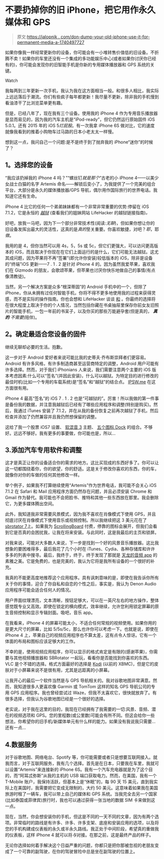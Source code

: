 # 不要扔掉你的旧 iPhone，把它用作永久媒体和 GPS

> 原文:[https://jalopnik . com/don-dump-your-old-iphone-use-it-for-permanent-media-a-1740497727](https://jalopnik.com/dont-dump-your-old-iphone-use-it-for-permanent-media-a-1740497727)

如果你像我一样经常更新你的设备，你可能会有一小堆转售价值低的旧设备。不折腾不卖！如果你的车里还没有一个集成的多功能娱乐中心(或者如果你讨厌你已经有的)，你可能会发现你的旧智能手机是你新的专用媒体播放器和 GPS 系统的关键。

Watch

我每两到三年更新一次手机，我认为我在这方面相当一般。和很多人相比，我实际上远远落后于潮流。你们有些疯子每年都更新！我尽量不更新，除非我的手机慢到看油漆干了比浏览菜单更有趣。

但是，已经八年了，现在我有三个设备。使用我的 iPhone 4 作为专用音乐播放器是显而易见的，因为我的汽车主机是“iPod-ready”，但它仍然运行原始固件 iOS 5.0.1。还有 2015 年的 iOS 5*烂屁股*。有一次我拿 iPhone 6S 做对比，它的速度就像我看到的推着小购物车过马路的日本小老太太一样慢。

想到这一点，我问自己一个问题:是不是终于到了抛弃我的 iPhone“迷你”的时候了？

## **1。选择您的设备**

“我应该扔掉我的 iPhone 4 吗？”“螺丝钉*就是那个*”古老的小 iPhone 4——以美少女战士白猫的名字 Artemis 命名——解锁后变小了，为我提供了一个完美的组合平台，大部分是永久的媒体播放器/GPS 导航，偶尔用作国际旅行的世界电话。我知道它还有生命。

iPhone 4 比它的任何一个弟弟妹妹都有一个非常非常重要的优势:停留在 iOS 7.1.2，它是永恒的 [*越狱*](http://lifehacker.com/how-to-jailbreak-your-iphone-the-always-up-to-date-gui-5771943) (查看我们的姐妹网站 LifeHacker 的越狱链接指南)*。*

好吧，放我一马吧，因为下一个部分非常技术性(阅读:*无聊*)，但如果你想让你的旧设备发挥出最大的灵活性，这真的是*真的*至关重要。你喜欢敏捷，对吧？*耶*，耶*做*。

我用的是 4，但你当然可以用 4s，5，5s 或 5c，但它们更强大，可以访问更高版本的 iOS，而且取决于你现在在它们上面运行的是什么，它们可能无法越狱。这尤其成问题，因为苹果将不再“签署”(即允许你安装)较低版本的 iOS，除非是设备的“终端”iOS 更新——7 . 1 . 2 是针对 iPhone 4 的。因为虽然我爱苹果，喜欢我们在 Gizmodo 的朋友，会歌颂苹果，但苹果也讨厌你快乐地做自己的事情(有点像清教徒)。

当然，另一个解决方案是众多“根深蒂固”的 Android 手机中的一个，但除了 iPhone，你从未拥有过任何智能手机，你将不得不更多地使用我的过程来获得灵感，而不是实际的操作指南。你也会想和 LifeHacker 谈谈 [和](http://lifehacker.com/everything-you-need-to-know-about-rooting-your-android-5789397) 。你最终的选择将在很大程度上取决于你的个人情况，当然包括你藏在书桌抽屉里保存你前女友旧照片的智能手机，一包一年前的书呆子，以及你买的那些万能避孕套(但是真的， ***真的*** *不需要*)陪伴)。

## **2。确定最适合您设备的固件**

继续无聊却必要的生活。抱歉。

这一步对于 Android 爱好者来说可能比我的史蒂夫·乔布斯崇拜者们更容易。Android 有许多风格，有许多制造商甚至运营商特定的调整，Android 用户可能有许多选择。然而，对于我们 iPhonians 人来说，我们需要注意两个主要的 iOS 版本考虑因素:什么可以“签名”(并因此安装)，什么可以越狱。为特定目的进行修改的最佳时机(比如一个专用的车载系统)是“签名”和“越狱”的结合点。 [IPSW.me](https://ipsw.me/) 在这方面很有用。

iPhone 4 最高“签名”的 iOS 7 . 1 . 2 也是“可越狱的”。厉害！所以我做的第一件事是备份我的数据，并注意我越狱后已经有了哪些应用程序和调整(特别是购买)。然后，我通过 iTunes 安装了 7.1.2，并在从我的备份恢复之前再次越狱了手机，然后检查并添加了仍然兼容并且我仍然想保留的调整。

这给了我一个股票 iOS7 设置、 [软混音 3](https://twitter.com/MagWhiz/status/617940144813805568) 主题、 [五个图标 Dock](http://cydia.saurik.com/package/com.saurik.iphone.fid/) 的组合。不够好。远远不够好。我有更多的事要做，你可能也是，所以...

## 3.添加汽车专用软件和调整

这才是真正让你的设备适合你的需求的地方。这比买现成的东西好多了。你可以让这一切都围绕着你，你的欲望，你的舒适。这是关于修改你喜欢的东西，你的车，就像你对你的车做的任何其他修改一样。

举个例子，如果我不打算继续使用“Artemis”作为世界电话，我可能不会关心 iOS 7.1.2 在 Safari 和 Mail 应用程序方面仍然存在问题，并且必须安装 Chrome 和 Gmail 作为替代。我可能也不会把脸书、推特和其他一些东西放在那里。我会删除它，为更多媒体腾出空间。

此外，我知道我非常需要风景模式，因为我不喜欢在肖像模式下使用 GPS，并且彻底讨厌在肖像模式下使用音乐或视频控制。所以我继续把这 3 美元花在了[sbrotator 7](http://moreinfo.thebigboss.org/moreinfo/depiction.php?file=sbrotator4Data)上。如果我为 [ScrollingBoard](http://cydiasources.org/scrollingboard/) 付费，停靠的图标会展开，但我们会看到它是否真的会困扰我，让我在将来安装。与此同时，这是我最后的主页和锁屏。

对我来说，可能对大多数人来说，下一步是找到一个好的风景音乐播放器。这比我想象的要困难得多，最后我花了几个小时在 iTunes、Cydia、各种存储库和许许多多的列表中搜寻。最后，我终于，终于，终于发现了那就是 [天龙的音频 app](https://itunes.apple.com/en/app/denon-audio/id520604518?mt=8) 的素雅之美。它是免费的，也是完美的，我认为它将是我所有设备的一个很好的补充。

我真的不能更高度地推荐这个应用程序。具有讽刺意味的是，即使在我告诉你所有关于你的事情，迎合了你自私和自恋的个性之后，事实是，我认为 Denon Audio 应用程序可能会适合任何人的情况。

用户界面纹理漂亮，文本清晰，按钮足够大，可以在一英尺左右的地方操作，整体感觉既专业又高效。即使在锁定的横向模式，效率继续，允许您利用锁定屏幕的原生音频控制和显示专辑封面。吸吧，音乐 app。

在我看来，iPhone 4 的屏幕可能太小，不适合任何常规的视频使用。如果你用的是更大尺寸的屏幕，比如 5/5s/5c，那么也许你可以考虑一下。也就是说，即使在 iPhone 4 上，苹果自己的视频应用程序也不算太差，这有点令人惊讶。它有一个体面的布局和图标应该足够大的工作。

不幸的是，使用视频应用程序，你可以显示的格式肯定是有限的(感谢苹果)，你需要与其他视频播放器和 SBRotator 一起玩，看看你是否能找到你喜欢的东西。VLC 是个不错的选择。格式方面最好的选择是 [Kodi](http://kodi.tv/) (以前的 XBMC)，但是它的皮肤对于小屏幕来说不是很有用，尤其是远距离的小屏幕。

让我开心的最后一个软件当然是与 GPS 导航相关的。我对谷歌地图非常满意。然而，我知道很多人更喜欢像 Garmin 或 TomTom 这样的知名 GPS 导航公司的专用 GPS 应用程序。我也曾经尝试过 Waze，但我不太喜欢它，很快就放弃了。有很多选择，但我认为谷歌地图已经是一个很好的选择。

老实说，对于我在这里的目的，我现在已经拥有了我需要的一切:风景、音频、潜在的视频选项和 GPS。您的里程数(或公里数)可能会有所不同。但这会给你一些想法，你希望你的旧手机/新媒体单元有什么样的能力。如果没有我说我只需要...还有一点...

## 4.数据服务

对于谷歌地图、网络电台、Spotify 等，你可能需要或者只是想要互联网接入。就我而言，对于互联网服务，我有几个选择。首先是在日本，只要我在车里，我就可以设置“Artemis”来连接新的 iPhone 6S。我有一个汽车充电器就是为了这个目的，而“阿耳忒弥斯”从我的主机的 USB 端口获取电力。然而，在美国，我有一个 T-Mobile 账户，我保持活跃，但基本上是“休眠”的，每 90 天 15 美元，直到我实际上在美国时，我需要把它变成无限制的，大约 50 美元。这意味着如果我在美国旅游时租了一辆车，我可以带上自己的媒体和 GPS 系统。当我完全去另一个国家(比如泰国或菲律宾)旅行时，我也可以通过获得一张当地的数据 SIM 卡来做到这一点。

现在，当然，你会想安装你的手机，但这是不同的一天不同的文章，因为有两个选项。非常临时的路线是有许多、许多、许多支架、底座和安装应用的选项，以及将您的手机构建成仪表板的永久或半永久路线。我正处于中间阶段，希望真的重做我的仪表板，这样 iPhone 4 就可以将*与*对接。在那之前，这是最终产品的样子。

无论你选择如何着手解决这个日益严重的问题，你都只是把你那被忽视的老朋友变成了一个可靠的副驾驶，在你的驾驶冒险中总是坐在副驾驶的位置上。